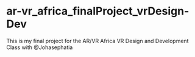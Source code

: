 # ar-vr_africa_finalProject_vrDesign-Dev
This is my final project for the AR/VR Africa VR Design and Development Class with @Johasephatia  
